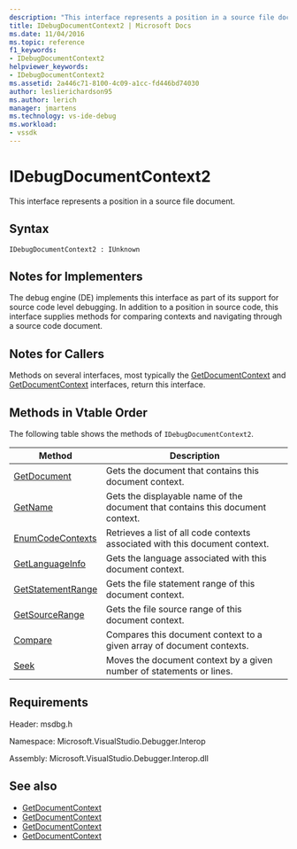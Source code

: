 ```yaml
---
description: "This interface represents a position in a source file document."
title: IDebugDocumentContext2 | Microsoft Docs
ms.date: 11/04/2016
ms.topic: reference
f1_keywords:
- IDebugDocumentContext2
helpviewer_keywords:
- IDebugDocumentContext2
ms.assetid: 2a446c71-8100-4c09-a1cc-fd446bd74030
author: leslierichardson95
ms.author: lerich
manager: jmartens
ms.technology: vs-ide-debug
ms.workload:
- vssdk
---
```

# IDebugDocumentContext2
This interface represents a position in a source file document.

## Syntax

```
IDebugDocumentContext2 : IUnknown
```

## Notes for Implementers
 The debug engine (DE) implements this interface as part of its support for source code level debugging. In addition to a position in source code, this interface supplies methods for comparing contexts and navigating through a source code document.

## Notes for Callers
 Methods on several interfaces, most typically the [GetDocumentContext](../../../extensibility/debugger/reference/idebugstackframe2-getdocumentcontext.md) and [GetDocumentContext](../../../extensibility/debugger/reference/idebugcodecontext2-getdocumentcontext.md) interfaces, return this interface.

## Methods in Vtable Order
 The following table shows the methods of `IDebugDocumentContext2`.

|Method|Description|
|------------|-----------------|
|[GetDocument](../../../extensibility/debugger/reference/idebugdocumentcontext2-getdocument.md)|Gets the document that contains this document context.|
|[GetName](../../../extensibility/debugger/reference/idebugdocumentcontext2-getname.md)|Gets the displayable name of the document that contains this document context.|
|[EnumCodeContexts](../../../extensibility/debugger/reference/idebugdocumentcontext2-enumcodecontexts.md)|Retrieves a list of all code contexts associated with this document context.|
|[GetLanguageInfo](../../../extensibility/debugger/reference/idebugdocumentcontext2-getlanguageinfo.md)|Gets the language associated with this document context.|
|[GetStatementRange](../../../extensibility/debugger/reference/idebugdocumentcontext2-getstatementrange.md)|Gets the file statement range of this document context.|
|[GetSourceRange](../../../extensibility/debugger/reference/idebugdocumentcontext2-getsourcerange.md)|Gets the file source range of this document context.|
|[Compare](../../../extensibility/debugger/reference/idebugdocumentcontext2-compare.md)|Compares this document context to a given array of document contexts.|
|[Seek](../../../extensibility/debugger/reference/idebugdocumentcontext2-seek.md)|Moves the document context by a given number of statements or lines.|

## Requirements
 Header: msdbg.h

 Namespace: Microsoft.VisualStudio.Debugger.Interop

 Assembly: Microsoft.VisualStudio.Debugger.Interop.dll

## See also
- [GetDocumentContext](../../../extensibility/debugger/reference/idebugcanstopevent2-getdocumentcontext.md)
- [GetDocumentContext](../../../extensibility/debugger/reference/idebugactivatedocumentevent2-getdocumentcontext.md)
- [GetDocumentContext](../../../extensibility/debugger/reference/idebugstackframe2-getdocumentcontext.md)
- [GetDocumentContext](../../../extensibility/debugger/reference/idebugcodecontext2-getdocumentcontext.md)
